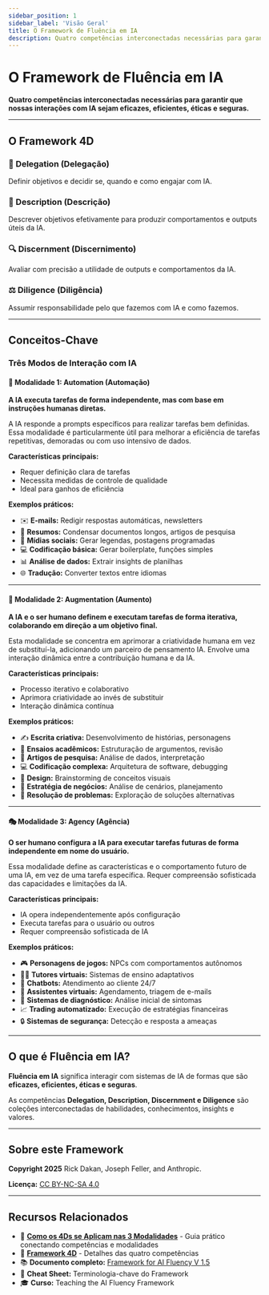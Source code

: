 ```yaml
---
sidebar_position: 1
sidebar_label: 'Visão Geral'
title: O Framework de Fluência em IA
description: Quatro competências interconectadas necessárias para garantir que nossas interações com IA sejam eficazes, eficientes, éticas e seguras.
---
```


# O Framework de Fluência em IA

**Quatro competências interconectadas necessárias para garantir que nossas interações com IA sejam eficazes, eficientes, éticas e seguras.**

---

## O Framework 4D

### 🎯 Delegation (Delegação)
Definir objetivos e decidir se, quando e como engajar com IA.

### 📝 Description (Descrição)
Descrever objetivos efetivamente para produzir comportamentos e outputs úteis da IA.

### 🔍 Discernment (Discernimento)
Avaliar com precisão a utilidade de outputs e comportamentos da IA.

### ⚖️ Diligence (Diligência)
Assumir responsabilidade pelo que fazemos com IA e como fazemos.

---

## Conceitos-Chave

### Três Modos de Interação com IA

#### 🤖 **Modalidade 1: Automation (Automação)**
**A IA executa tarefas de forma independente, mas com base em instruções humanas diretas.**

A IA responde a prompts específicos para realizar tarefas bem definidas. Essa modalidade é particularmente útil para melhorar a eficiência de tarefas repetitivas, demoradas ou com uso intensivo de dados.

**Características principais:**
- Requer definição clara de tarefas
- Necessita medidas de controle de qualidade
- Ideal para ganhos de eficiência

**Exemplos práticos:**
- ✉️ **E-mails:** Redigir respostas automáticas, newsletters
- 📄 **Resumos:** Condensar documentos longos, artigos de pesquisa
- 📱 **Mídias sociais:** Gerar legendas, postagens programadas
- 💻 **Codificação básica:** Gerar boilerplate, funções simples
- 📊 **Análise de dados:** Extrair insights de planilhas
- 🌐 **Tradução:** Converter textos entre idiomas

---

#### 🤝 **Modalidade 2: Augmentation (Aumento)**
**A IA e o ser humano definem e executam tarefas de forma iterativa, colaborando em direção a um objetivo final.**

Esta modalidade se concentra em aprimorar a criatividade humana em vez de substituí-la, adicionando um parceiro de pensamento IA. Envolve uma interação dinâmica entre a contribuição humana e da IA.

**Características principais:**
- Processo iterativo e colaborativo
- Aprimora criatividade ao invés de substituir
- Interação dinâmica contínua

**Exemplos práticos:**
- ✍️ **Escrita criativa:** Desenvolvimento de histórias, personagens
- 📝 **Ensaios acadêmicos:** Estruturação de argumentos, revisão
- 🔬 **Artigos de pesquisa:** Análise de dados, interpretação
- 💻 **Codificação complexa:** Arquitetura de software, debugging
- 🎨 **Design:** Brainstorming de conceitos visuais
- 🎯 **Estratégia de negócios:** Análise de cenários, planejamento
- 🧠 **Resolução de problemas:** Exploração de soluções alternativas

---

#### 🎭 **Modalidade 3: Agency (Agência)**
**O ser humano configura a IA para executar tarefas futuras de forma independente em nome do usuário.**

Essa modalidade define as características e o comportamento futuro de uma IA, em vez de uma tarefa específica. Requer compreensão sofisticada das capacidades e limitações da IA.

**Características principais:**
- IA opera independentemente após configuração
- Executa tarefas para o usuário ou outros
- Requer compreensão sofisticada de IA

**Exemplos práticos:**
- 🎮 **Personagens de jogos:** NPCs com comportamentos autônomos
- 👨‍🏫 **Tutores virtuais:** Sistemas de ensino adaptativos
- 💬 **Chatbots:** Atendimento ao cliente 24/7
- 🤝 **Assistentes virtuais:** Agendamento, triagem de e-mails
- 🏥 **Sistemas de diagnóstico:** Análise inicial de sintomas
- 📈 **Trading automatizado:** Execução de estratégias financeiras
- 🔒 **Sistemas de segurança:** Detecção e resposta a ameaças

---

## O que é Fluência em IA?

**Fluência em IA** significa interagir com sistemas de IA de formas que são **eficazes, eficientes, éticas e seguras**.

As competências **Delegation, Description, Discernment e Diligence** são coleções interconectadas de habilidades, conhecimentos, insights e valores.

---

## Sobre este Framework

**Copyright 2025** Rick Dakan, Joseph Feller, and Anthropic.

**Licença:** [CC BY-NC-SA 4.0](https://creativecommons.org/licenses/by-nc-sa/4.0/)

---

## Recursos Relacionados

- 📖 **[Como os 4Ds se Aplicam nas 3 Modalidades](./4ds-e-modalidades)** - Guia prático conectando competências e modalidades
- 🎯 **[Framework 4D](./framework-4d)** - Detalhes das quatro competências
- 📚 **Documento completo:** [Framework for AI Fluency V 1.5](https://ringling.libguides.com/ai/framework)
- 📝 **Cheat Sheet:** Terminologia-chave do Framework
- 🎓 **Curso:** Teaching the AI Fluency Framework
